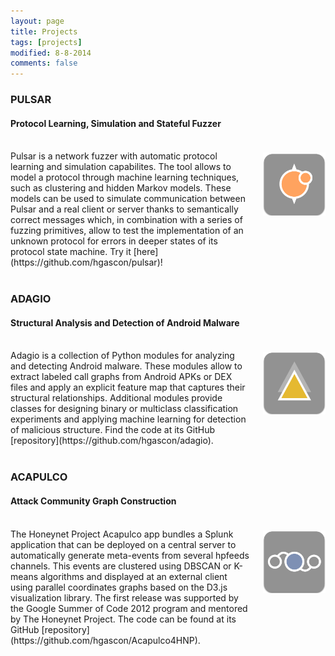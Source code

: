 ```yaml
---
layout: page
title: Projects
tags: [projects]
modified: 8-8-2014
comments: false
---
```


### PULSAR

#### Protocol Learning, Simulation and Stateful Fuzzer
<img class="project-img" src="../images/icon_pulsar.png" style="width:100px;height:100x;float:right;margin:0px 0px 90px 20px;padding:20px 0px 0px 0px">
<br>
Pulsar is a network fuzzer with automatic protocol learning and simulation capabilites. The tool allows to model a protocol through machine learning techniques, such as clustering and hidden Markov models. These models can be used to simulate communication between Pulsar and a real client or server thanks to semantically correct messages which, in combination with a series of fuzzing primitives, allow to test the implementation of an unknown protocol for errors in deeper states of its protocol state machine. Try it [here](https://github.com/hgascon/pulsar)!
<br><br>

### ADAGIO

#### Structural Analysis and Detection of Android Malware
<img class="project-img" src="../images/icon_adagio.png" style="width:100px;height:100x;float:right;margin:0px 0px 90px 20px;padding:20px 0px 0px 0px">
<br>
Adagio is a collection of Python modules for analyzing and detecting Android malware. These modules allow to extract labeled call graphs from Android APKs or DEX files and apply an explicit feature map that captures their structural relationships. Additional modules provide classes for designing binary or multiclass classification experiments and applying machine learning for detection of malicious structure. Find the code at its GitHub [repository](https://github.com/hgascon/adagio). 
<br><br>

### ACAPULCO

#### Attack Community Graph Construction
<img class="project-img" src="../images/icon_acapulco.png" style="width:100px;height:100x;float:right;margin:0px 0px 90px 20px;padding:20px 0px 0px 0px">
<br>
The Honeynet Project Acapulco app bundles a Splunk application that can be deployed on a central server to automatically generate meta-events from several hpfeeds channels. This events are clustered using DBSCAN or K-means algorithms and displayed at an external client using parallel coordinates graphs based on the D3.js visualization library. The first release was supported by the Google Summer of Code 2012 program and mentored by The Honeynet Project. The code can be found at its GitHub [repository](https://github.com/hgascon/Acapulco4HNP).
